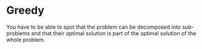 # Greedy

You have to be able to spot that the problem can be decomposed into sub-problems
and that their optimal solution is part of the optimal solution of the whole
problem.
